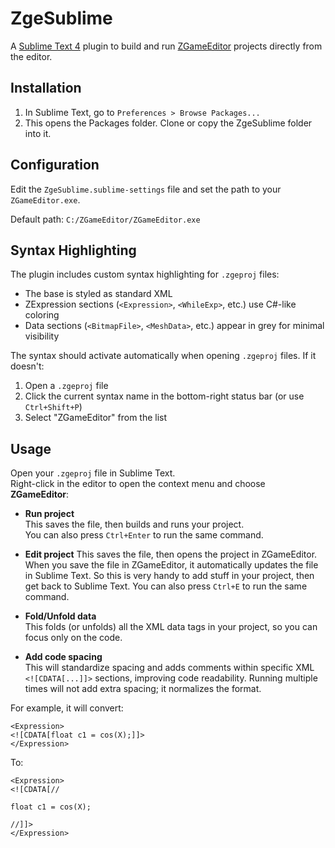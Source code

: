 # ZgeSublime

A [Sublime Text 4](https://www.sublimetext.com/) plugin to build and run [ZGameEditor](https://www.zgameeditor.org/) projects directly from the editor.

## Installation

1. In Sublime Text, go to `Preferences > Browse Packages...`
2. This opens the Packages folder. Clone or copy the ZgeSublime folder into it.

## Configuration

Edit the `ZgeSublime.sublime-settings` file and set the path to your `ZGameEditor.exe`.

Default path: `C:/ZGameEditor/ZGameEditor.exe`

## Syntax Highlighting

The plugin includes custom syntax highlighting for `.zgeproj` files:

- The base is styled as standard XML
- ZExpression sections (`<Expression>`, `<WhileExp>`, etc.) use C#-like coloring
- Data sections (`<BitmapFile>`, `<MeshData>`, etc.) appear in grey for minimal visibility

The syntax should activate automatically when opening `.zgeproj` files. If it doesn't:

1. Open a `.zgeproj` file
2. Click the current syntax name in the bottom-right status bar (or use `Ctrl+Shift+P`)
3. Select "ZGameEditor" from the list

## Usage

Open your `.zgeproj` file in Sublime Text.  
Right-click in the editor to open the context menu and choose **ZGameEditor**:

- **Run project**  
This saves the file, then builds and runs your project.  
You can also press `Ctrl+Enter` to run the same command.

- **Edit project**
This saves the file, then opens the project in ZGameEditor.
When you save the file in ZGameEditor, it automatically updates the file in Sublime Text.
So this is very handy to add stuff in your project, then get back to Sublime Text.
You can also press `Ctrl+E` to run the same command.

- **Fold/Unfold data**  
This folds (or unfolds) all the XML data tags in your project, so you can focus only on the code.

- **Add code spacing**  
This will standardize spacing and adds comments within specific XML `<![CDATA[...]]>` sections, improving code readability.
Running multiple times will not add extra spacing; it normalizes the format.

For example, it will convert:
```
<Expression>
<![CDATA[float c1 = cos(X);]]>
</Expression>
```
To:
```
<Expression>
<![CDATA[//

float c1 = cos(X);

//]]>
</Expression>
```
